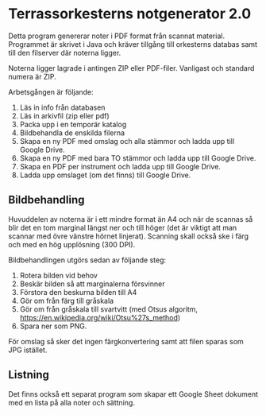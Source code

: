 # Terrassorkesterns notgenerator 2.0

Detta program genererar noter i PDF format från scannat material. Programmet är skrivet i Java och kräver tillgång till orkesterns databas samt till den filserver där noterna ligger.

Noterna ligger lagrade i antingen ZIP eller PDF-filer. Vanligast och standard numera är ZIP.

Arbetsgången är följande:
1. Läs in info från databasen
2. Läs in arkivfil (zip eller pdf)
3. Packa upp i en temporär katalog
4. Bildbehandla de enskilda filerna
5. Skapa en ny PDF med omslag och alla stämmor och ladda upp till Google Drive.
6. Skapa en ny PDF med bara TO stämmor och ladda upp till Google Drive.
7. Skapa en PDF per instrument och ladda upp till Google Drive.
8. Ladda upp omslaget (om det finns) till Google Drive.

## Bildbehandling
Huvuddelen av noterna är i ett mindre format än A4 och när de scannas så blir det en tom marginal längst ner och till höger (det är viktigt att man scannar med övre vänstre hörnet linjerat). Scanning skall också ske i färg och med en hög upplösning (300 DPI).

Bildbehandlingen utgörs sedan av följande steg:
1. Rotera bilden vid behov
2. Beskär bilden så att marginalerna försvinner
3. Förstora den beskurna bilden till A4
4. Gör om från färg till gråskala
5. Gör om från gråskala till svartvitt (med Otsus algoritm, https://en.wikipedia.org/wiki/Otsu%27s_method)
6. Spara ner som PNG.

För omslag så sker det ingen färgkonvertering samt att filen sparas som JPG istället.

## Listning
Det finns också ett separat program som skapar ett Google Sheet dokument med en lista på alla noter och sättning.
